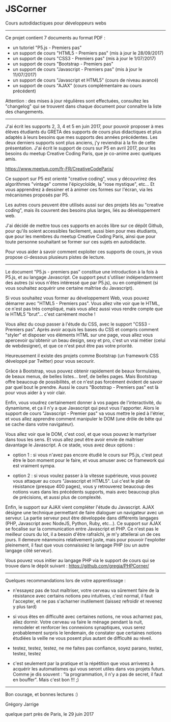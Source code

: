 # JSCorner
Cours autodidactiques pour développeurs webs

------

Ce projet contient 7 documents au format PDF : 

- un tutoriel "P5.js - Premiers pas" 
- un support de cours "HTML5 - Premiers pas" (mis à jour le 28/09/2017)
- un support de cours "CSS3 - Premiers pas" (mis à jour le 1/07/2017)
- un support de cours "Bootstrap - Premiers pas"
- un support de cours "Javascript - Premiers pas" (mis à jour le 11/07/2017)
- un support de cours "Javascript et HTML5" (cours de niveau avancé)
- un support de cours "AJAX" (cours complémentaire au cours précédent)

Attention : des mises à jour régulières sont effectuées, consultez les "changelog" qui se trouvent dans chaque document pour connaître la liste des changements.

-------

J'ai écrit les supports 2, 3, 4 et 5 en juin 2017, pour pouvoir proposer à mes élèves étudiants du GRETA des supports de cours plus didactiques et plus adaptés à leurs besoins que mes supports des années précédentes. Les deux derniers supports sont plus anciens, j'y reviendrai à la fin de cette présentation. 
J'ai écrit le support de cours sur P5 en avril 2017, pour les besoins du meetup Creative Coding Paris, que je co-anime avec quelques amis. 

https://www.meetup.com/fr-FR/CreativeCodeParis/

Ce support sur P5 est orienté "creative coding", vous y découvrirez des algorithmes "vintage" comme l'épicycloïde, la "rose mystique", etc... Et vous apprendrez à dessiner et à animer ces formes sur l'écran, via les mécanismes proposés par P5.

Les autres cours peuvent être utilisés aussi sur des projets liés au "creative coding", mais ils couvrent des besoins plus larges, liés au développement web.

J'ai décidé de mettre tous ces supports en accès libre sur ce dépôt Github, pour qu'ils soient accessibles facilement, aussi bien pour mes étudiants, que pour les membres du meetup Creative Coding Paris, ainsi que pour toute personne souhaitant se former sur ces sujets en autodidacte.

Pour vous aider à savoir comment exploiter ces supports de cours, je vous propose ci-dessous plusieurs pistes de lecture.

---------

Le document "P5.js - premiers pas" constitue une introduction à la fois à P5.js, et au langage Javascript. Ce support peut s'utiliser indépendamment des autres (si vous n'êtes intéressé que par P5.js), ou en complément (si vous souhaitez acquérir une certaine maîtrise du Javascript).

Si vous souhaitez vous former au développement Web, vous pouvez démarrer avec "HTML5 - Premiers pas". Vous allez vite voir que le HTML, ce n'est pas très compliqué, mais vous allez aussi vous rendre compte que le HTML5 "brut"... c'est carrément moche ! 

Vous allez du coup passer à l'étude du CSS, avec le support "CSS3 - Premiers pas". Après avoir acquis les bases du CSS et compris comment "styler" et disposer vos éléments HTML sur une page, vous allez vous apercevoir qu'obtenir un beau design, sexy et pro, c'est un vrai métier (celui de webdesigner), et que ce n'est peut être pas votre priorité. 

Heureusement il existe des projets comme Bootstrap (un framework CSS développé par Twitter) pour vous secourir. 

Grâce à Bootstrap, vous pouvez obtenir rapidement de beaux formulaires, de beaux menus, de belles listes... bref, de belles pages. Mais Bootstrap offre  beaucoup de possibilités, et ce n'est pas forcément évident de savoir par quel bout le prendre. Aussi le cours "Bootstrap - Premiers pas" est là pour vous aider à y voir clair.

Enfin, vous voudrez certainement donner à vos pages de l'interactivité, du  dynamisme, et ça il n'y a que Javascript qui peut vous l'apporter. Alors le support de cours "Javascript - Premier pas" va vous mettre le pied à l'étrier, et vous allez apprendre comment manipuler le DOM (une drôle de bête qui se cache dans votre navigateur). 

Vous allez voir que le DOM, c'est cool, et que vous pouvez le martyriser dans tous les sens. Et vous allez peut être avoir envie de maîtriser davantage le Javascript. A ce stade, vous avez deux options :

- option 1 : si vous n'avez pas encore étudié le cours sur P5.js, c'est peut être le bon moment pour le faire, et vous amuser avec ce framework qui est vraiment sympa.

- option 2 : si vous voulez passer à la vitesse supérieure, vous pouvez vous attaquer au cours "Javascript et HTML5". Lui c'est le plat de résistance (presque 400 pages), vous y retrouverez beaucoup des notions vues dans les précédents  supports, mais avec beaucoup plus de précisions, et aussi plus de complexité.

Enfin, le support sur AJAX vient compléter l'étude du Javascript. AJAX désigne une technique permettant de faire dialoguer un navigateur avec un serveur. La partie serveur peut être développée dans différents langages (PHP, Javascript avec NodeJS, Python, Ruby, etc...). Ce support sur AJAX se focalise sur la communication entre Javascript et PHP. Ce n'est pas le meilleur cours du lot, il a besoin d'être rafraîchi, je m'y attellerai un de ces jours. Il demeure néanmoins relativement juste, mais pour pouvoir l'exploiter pleinement, il faut que vous connaissiez le langage PHP (ou un autre langage
côté serveur). 

Vous pouvez vous initier au langage PHP via le support
de cours qui se trouve dans le dépôt suivant :
https://github.com/gregja/PHPCorner/

--------

Quelques recommandations lors de votre apprentissage :

- n'essayez pas de tout maîtriser, votre cerveau va sûrement faire de la résistance avec certains notions peu intuitives, c'est normal, il faut l'accepter, et ne pas s'acharner inutilement (laissez refroidir et revenez y plus tard)

- si vous êtes en difficulté avec certaines notions, ne vous acharnez pas, allez dormir. Votre cerveau va faire le ménage pendant la nuit, remodeler et renforcer les connexions synaptiques, vous serez probablement surpris le lendemain, de constater que certaines notions étudiées la veille ne vous posent plus autant de difficulté au réveil.

- testez, testez, testez, ne me faites pas confiance, soyez parano, testez, testez, testez

- c'est seulement par la pratique et la répétition que vous arriverez à acquérir les automatismes qui vous seront utiles dans vos projets futurs. Comme je dis souvent : "la programmation, il n'y a pas de secret, il faut en bouffer". Mais c'est bon !!! ;)


--------

Bon courage, et bonnes lectures :)

Grégory Jarrige

quelque part près de Paris,
le 29 juin 2017 
